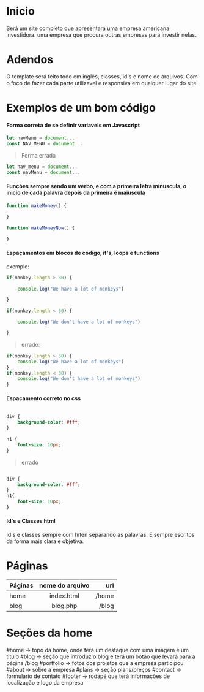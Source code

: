 # Inicio

Será um site completo que apresentará uma empresa americana investidora. uma empresa que procura outras empresas para investir nelas.

# Adendos

O template será feito todo em inglês, classes, id's e nome de arquivos. Com o foco de fazer cada parte utilizavel e responsiva em qualquer lugar do site.

# Exemplos de um bom código

#### Forma correta de se definir variaveis em Javascript


```js
let navMenu = document...
const NAV_MENU = document...
```

> Forma errada

```js
let nav_menu = document...
const navMenu = document...
```
#### Funções sempre sendo um verbo, e com a primeira letra minuscula, o inicio de cada palavra depois da primeira é maiuscula


```js
function makeMoney() {

}

function makeMoneyNow() {

}
```

#### Espaçamentos em blocos de código, if's, loops e functions

exemplo: 

```js
if(monkey.length > 30) {

	console.log("We have a lot of monkeys")

}

if(monkey.length < 30) {

	console.log("We don't have a lot of monkeys")

}

```

>errado: 

```js
if(monkey.length > 30) {
	console.log("We have a lot of monkeys")
}
if(monkey.length < 30) {
	console.log("We don't have a lot of monkeys")
}

```

#### Espaçamento correto no css 

```css

div {
	background-color: #fff;
}

h1 {
	font-size: 10px;
}

```

> errado

```css

div {
	background-color: #fff;
}
h1{
	font-size: 10px;
}
```

#### Id's e Classes html

Id's e classes sempre com hífen separando as palavras. E sempre escritos da forma mais clara e objetiva.

# Páginas

| Páginas   |      nome do arquivo      |  url |
|----------|:-------------:|------:|
| home |  index.html | /home |
| blog |    blog.php   |   /blog |


# Seções da home

#home -> topo da home, onde terá um destaque com uma imagem e um titulo
#blog -> seção que introduz o blog e terá um botão que levará para a página /blog
#portfolio -> fotos dos projetos que a empresa participou
#about -> sobre a empresa
#plans -> seção plans/preços
#contact -> formulario de contato
#footer -> rodapé que terá informações de localização e logo da empresa

